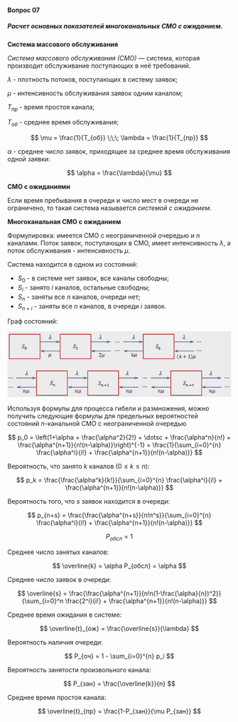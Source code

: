 #### Вопрос 07

##### Расчет основных показателей многоканальных СМО с ожиданием.

**Система массового обслуживания**

*Система массового обслуживания (СМО)* — система, которая производит обслуживание поступающих в неё требований.

$\lambda$ - плотность потоков, поступающих в систему заявок;

$\mu$ - интенсивность обслуживания заявок одним каналом;

$T_{пр}$ - время простоя канала;

$T_{об}$ - среднее время обслуживания;

$$
\mu = \frac{1}{T_{об}} \;\;\; \lambda = \frac{1}{T_{пр}}
$$

$\alpha$ - среднее число заявок, приходящее за среднее время обслуживания одной заявки:

$$
\alpha = \frac{\lambda}{\mu}
$$

**СМО с ожиданиями**

Если время пребывания в очереди и число мест в очереди не ограничено, то такая система называется *системой с ожиданием*. 

**Многоканальная СМО с ожиданием**

Формулировка: имеется СМО с неограниченной очередью и $n$ каналами. Поток заявок, поступающих в СМО, имеет интенсивность $\lambda$, а поток обслуживания - интенсивность $\mu$.

Система находится в одном из состояний:
- $S_0$ - в системе нет заявок, все каналы свободны;
- $S_i$ - занято $i$ каналов, остальные свободны; 
- $S_n$ - заняты все $n$ каналов, очереди нет;
- $S_{n+i}$ - заняты все $n$ каналов, в очереди $i$ заявок.

Граф состояний:

![Screenshot_1](./Answer_5_7/Screenshot_1.png)

Используя формулы для процесса гибели и размножения, можно получить следующие формулы для предельных вероятностей состояний $n$-канальной СМО с неограниченной очередью

$$
p_0 = \left(1+\alpha + \frac{\alpha^2}{2!} + \dotsc + \frac{\alpha^n}{n!} + \frac{\alpha^{n+1}}{n!(n-\alpha)}\right)^{-1} = \frac{1}{\sum_{i=0}^{n} \frac{\alpha^i}{i!} + \frac{\alpha^{n+1}}{n!(n-\alpha)}}
$$

Вероятность, что занято $k$ каналов ($0 \le k \le n$):

$$
p_k = \frac{\frac{\alpha^k}{k!}}{\sum_{i=0}^{n} \frac{\alpha^i}{i!} + \frac{\alpha^{n+1}}{n!(n-\alpha)}}
$$

Вероятность того, что $s$ заявок находится в очереди:

$$
p_{n+s} = \frac{\frac{\alpha^{n+s}}{n!n^s}}{\sum_{i=0}^{n} \frac{\alpha^i}{i!} + \frac{\alpha^{n+1}}{n!(n-\alpha)}}
$$

$$
P_{обсл} = 1
$$

Среднее число занятых каналов:

$$
\overline{k} = \alpha P_{обсл} = \alpha
$$

Среднее число заявок в очереди:

$$
\overline{s} = \frac{\frac{\alpha^{n+1}}{n!n(1-\frac{\alpha}{n})^2}}{\sum_{i=0}^n \frac{2^i}{i!} + \frac{\alpha^{n+1}}{n!(n-\alpha)}}
$$

Среднее время ожидания в системе:

$$
\overline{t}_{ож} = \frac{\overline{s}}{\lambda}
$$

Вероятность наличия очереди:

$$
P_{оч} = 1 - \sum_{i=0}^{n} p_i
$$

Вероятность занятости произвольного канала:

$$
P_{зан} = \frac{\overline{k}}{n}
$$

Среднее время простоя канала:

$$
\overline{t}_{пр} = \frac{1-P_{зан}}{\mu P_{зан}}
$$